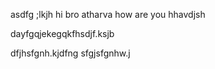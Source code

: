 asdfg ;lkjh 
hi bro atharva how are you hhavdjsh

dayfgqjekegqkfhsdjf.ksjb

dfjhsfgnh.kjdfng
sfgjsfgnhw.j